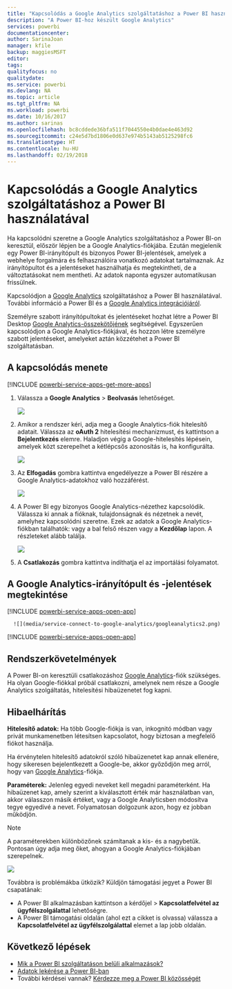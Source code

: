 ```yaml
---
title: "Kapcsolódás a Google Analytics szolgáltatáshoz a Power BI használatával"
description: "A Power BI-hoz készült Google Analytics"
services: powerbi
documentationcenter: 
author: SarinaJoan
manager: kfile
backup: maggiesMSFT
editor: 
tags: 
qualityfocus: no
qualitydate: 
ms.service: powerbi
ms.devlang: NA
ms.topic: article
ms.tgt_pltfrm: NA
ms.workload: powerbi
ms.date: 10/16/2017
ms.author: sarinas
ms.openlocfilehash: bc8cddede36bfa511f7044550e4b0dae4e463d92
ms.sourcegitcommit: c24e5d7bd1806e0d637e974b5143ab5125298fc6
ms.translationtype: HT
ms.contentlocale: hu-HU
ms.lasthandoff: 02/19/2018
---
```

# <a name="connect-to-google-analytics-with-power-bi"></a>Kapcsolódás a Google Analytics szolgáltatáshoz a Power BI használatával
Ha kapcsolódni szeretne a Google Analytics szolgáltatáshoz a Power BI-on keresztül, először lépjen be a Google Analytics-fiókjába. Ezután megjelenik egy Power BI-irányítópult és bizonyos Power BI-jelentések, amelyek a webhelye forgalmára és felhasználóira vonatkozó adatokat tartalmaznak. Az irányítópultot és a jelentéseket használhatja és megtekintheti, de a változtatásokat nem mentheti. Az adatok naponta egyszer automatikusan frissülnek.

Kapcsolódjon a [Google Analytics](https://app.powerbi.com/getdata/services/google-analytics) szolgáltatáshoz a Power BI használatával. További információ a Power BI és a [Google Analytics integrációjáról](https://powerbi.microsoft.com/integrations/google-analytics).

Személyre szabott irányítópultokat és jelentéseket hozhat létre a Power BI Desktop [Google Analytics-összekötőjének](service-google-analytics-connector.md) segítségével. Egyszerűen kapcsolódjon a Google Analytics-fiókjával, és hozzon létre személyre szabott jelentéseket, amelyeket aztán közzétehet a Power BI szolgáltatásban.

## <a name="how-to-connect"></a>A kapcsolódás menete
[!INCLUDE [powerbi-service-apps-get-more-apps](./includes/powerbi-service-apps-get-more-apps.md)]

1. Válassza a **Google Analytics** \> **Beolvasás** lehetőséget.
   
   ![](media/service-connect-to-google-analytics/ga.png)
2. Amikor a rendszer kéri, adja meg a Google Analytics-fiók hitelesítő adatait. Válassza az **oAuth 2** hitelesítési mechanizmust, és kattintson a **Bejelentkezés** elemre. Haladjon végig a Google-hitelesítés lépésein, amelyek közt szerepelhet a kétlépcsős azonosítás is, ha konfigurálta.
   
   ![](media/service-connect-to-google-analytics/creds.png)
3. Az **Elfogadás** gombra kattintva engedélyezze a Power BI részére a Google Analytics-adatokhoz való hozzáférést.
   
   ![](media/service-connect-to-google-analytics/googleanalytics.png)
4. A Power BI egy bizonyos Google Analytics-nézethez kapcsolódik. Válassza ki annak a fióknak, tulajdonságnak és nézetnek a nevét, amelyhez kapcsolódni szeretne. Ezek az adatok a Google Analytics-fiókban találhatók: vagy a bal felső részen vagy a **Kezdőlap** lapon. A részleteket alább találja. 
   
   ![](media/service-connect-to-google-analytics/params2.png)
5. A **Csatlakozás** gombra kattintva indíthatja el az importálási folyamatot. 

## <a name="view-the-google-analytics-dashboard-and-reports"></a>A Google Analytics-irányítópult és -jelentések megtekintése
[!INCLUDE [powerbi-service-apps-open-app](./includes/powerbi-service-apps-open-app.md)]

      ![](media/service-connect-to-google-analytics/googleanalytics2.png)

[!INCLUDE [powerbi-service-apps-open-app](./includes/powerbi-service-apps-what-now.md)]

## <a name="system-requirements"></a>Rendszerkövetelmények
A Power BI-on keresztüli csatlakozáshoz [Google Analytics](https://www.google.com/analytics/)-fiók szükséges. Ha olyan Google-fiókkal próbál csatlakozni, amelynek nem része a Google Analytics szolgáltatás, hitelesítési hibaüzenetet fog kapni.

## <a name="troubleshooting"></a>Hibaelhárítás
**Hitelesítő adatok:** Ha több Google-fiókja is van, inkognitó módban vagy privát munkamenetben létesítsen kapcsolatot, hogy biztosan a megfelelő fiókot használja.

Ha érvénytelen hitelesítő adatokról szóló hibaüzenetet kap annak ellenére, hogy sikeresen bejelentkezett a Google-be, akkor győződjön meg arról, hogy van [Google Analytics](https://www.google.com/analytics/)-fiókja.

**Paraméterek:** Jelenleg egyedi neveket kell megadni paraméterként. Ha hibaüzenet kap, amely szerint a kiválasztott érték már használatban van, akkor válasszon másik értéket, vagy a Google Analyticsben módosítva tegye egyedivé a nevet. Folyamatosan dolgozunk azon, hogy ez jobban működjön.

>[!NOTE]
>A paraméterekben különbözőnek számítanak a kis- és a nagybetűk. Pontosan úgy adja meg őket, ahogyan a Google Analytics-fiókjában szerepelnek.

![](media/service-connect-to-google-analytics/pbi_googleanalytics1.png)

Továbbra is problémákba ütközik? Küldjön támogatási jegyet a Power BI csapatának:

* A Power BI alkalmazásban kattintson a kérdőjel \> **Kapcsolatfelvétel az ügyfélszolgálattal** lehetőségre.
* A Power BI támogatási oldalán (ahol ezt a cikket is olvassa) válassza a **Kapcsolatfelvétel az ügyfélszolgálattal** elemet a lap jobb oldalán.

## <a name="next-steps"></a>Következő lépések
* [Mik a Power BI szolgáltatáson belüli alkalmazások?](service-install-use-apps.md)
* [Adatok lekérése a Power BI-ban](service-get-data.md)
* További kérdései vannak? [Kérdezze meg a Power BI közösségét](http://community.powerbi.com/)

